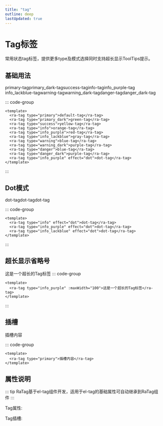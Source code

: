 ```yaml
---
title: "tag"
outline: deep
lastUpdated: true
---
```


# Tag标签

常用状态tag标签，提供更多type及模式选择同时支持超长显示ToolTips提示。

## 基础用法

<script setup>
import { InfoFilled } from '@element-plus/icons-vue' 
import RaTag from '@components/tag/src/tag.vue'
const propsData = [
  {
    params: "type",
    desc:"状态",
    paramType:"Enum",
    paramInf: "'primary'|'primary_dark'|'success'|'info'|'info_purple'|'info_lackblue'|'warning'|'warning_dark'|'danger'|'danger_dark'",
    isRequired:"false",
    initValue:"'primary'"
  },
  {
    params: "effect",
    desc:"模式",
    paramType:"Enum",
    paramInf: "'dot' | ' '",
    isRequired:"false",
    initValue:"' '"
  },
  {
    params: "maxWidth",
    desc:"标签长度",
    paramType:"[String,Number]",
    paramInf: "",
    isRequired:"false",
    initValue:"100%"
  },
  {
    params: "cursor",
    desc:"是否鼠标手",
    paramType:"Boolean",
    isRequired:"false",
    initValue:"false"
  },
]
const slotData = [
  {
    name: "default",
    desc:"默认插槽",
    isRequired: true
  }
]
</script>

<style>
.tag-list>.el-tag{
  margin: 4px;
}
</style>

<div class="tag-list" style="width: 100%; display:flex; flex-wrap: wrap; ">
  <ra-tag type="primary">primary-tag</ra-tag>
  <ra-tag type="primary_dark" >primary_dark-tag</ra-tag>
  <ra-tag type="success" >success-tag</ra-tag>
  <ra-tag type="info" >info-tag</ra-tag>
  <ra-tag type="info_purple" >info_purple-tag</ra-tag>
  <ra-tag type="info_lackblue" >info_lackblue-tag</ra-tag>
  <ra-tag type="warning" >warning-tag</ra-tag>
  <ra-tag type="warning_dark" >warning_dark-tag</ra-tag>
  <ra-tag type="danger" >danger-tag</ra-tag>
  <ra-tag type="danger_dark">danger_dark-tag</ra-tag>
</div>

::: code-group

```vue [javascript]
<template>
  <ra-tag type="primary">default-tag</ra-tag>
  <ra-tag type="primary_dark">green-tag</ra-tag>
  <ra-tag type="success">yellow-tag</ra-tag>
  <ra-tag type="info">orange-tag</ra-tag>
  <ra-tag type="info_purple">red-tag</ra-tag>
  <ra-tag type="info_lackblue">gray-tag</ra-tag>
  <ra-tag type="warning">blue-tag</ra-tag>
  <ra-tag type="warning_dark">purple-tag</ra-tag>
  <ra-tag type="danger">blue-tag</ra-tag>
  <ra-tag type="danger_dark">purple-tag</ra-tag>
  <ra-tag type="info_purple" effect="dot">dot-tag</ra-tag>
</template>
```

:::

## Dot模式

<div class="tag-list" style="width: 100%; display:flex; flex-wrap: wrap; ">
  <ra-tag type="info" effect="dot">dot-tag</ra-tag>
  <ra-tag type="info_purple" effect="dot">dot-tag</ra-tag>
  <ra-tag type="info_lackblue" effect="dot">dot-tag</ra-tag>
</div>

::: code-group

```vue [javascript]
<template>
  <ra-tag type="info" effect="dot">dot-tag</ra-tag>
  <ra-tag type="info_purple" effect="dot">dot-tag</ra-tag>
  <ra-tag type="info_lackblue" effect="dot">dot-tag</ra-tag>
</template>
```

:::

## 超长显示省略号

<ra-tag type="info_purple" :maxWidth="100">这是一个超长的Tag标签</ra-tag>
::: code-group

```vue [javascript]
<template>
  <ra-tag type="info_purple" :maxWidth="100">这是一个超长的Tag标签</ra-tag>
</template>
```

:::

## 插槽

<div>
  <ra-tag type="primary">插槽内容</ra-tag>
</div>

::: code-group

```vue [javascript]
<template>
  <ra-tag type="primary">插槽内容</ra-tag>
</template>
```

## 属性说明

::: tip
RaTag基于el-tag组件开发，适用于el-tag的基础属性可自动继承到RaTag组件
:::

Tag属性:

<el-table border :data="propsData" stripe>
  <el-table-column prop="params" label="参数"/>
  <el-table-column prop="desc" label="说明"/>
  <el-table-column prop="paramType" label="类型">
    <template #default={row}>
      {{row.paramType}}
      <el-tooltip v-if="row.paramType == 'Enum'" :content="row.paramInf" placement="bottom">
        <el-icon><InfoFilled /></el-icon>
      </el-tooltip>
    </template>
  </el-table-column>
  <el-table-column prop="isRequired" label="是否必填" />
  <el-table-column prop="initValue" label="默认值" />
</el-table>

Tag插槽:

<el-table border :data="slotData" stripe>
  <el-table-column prop="name" label="插槽名"/>
  <el-table-column prop="desc" label="说明"/>
  <el-table-column prop="isRequired" label="是否必填" />
</el-table>

